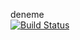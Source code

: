 deneme  
[![Build Status](https://travis-ci.com/Gulnihal/BIL481_project.svg?branch=main)](https://travis-ci.com/Gulnihal/BIL481_project)